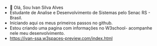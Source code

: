 - 👋 Olá, Sou Ivan Silva Alves
-   Estudante de Analise e Desenvolvimento de Sistemas pelo Senac RS - Brasil.
-   Iniciando aqui os meus primeiros passos no github.
-   Estou criando uma pagina com informações no W3school- acompanhe nele meu desenvolvimento.
-   https://ivan-ssa.w3spaces-preview.com/index.html

<!---
Ivan-ssa/Ivan-ssa is a ✨ special ✨ repository because its `README.md` (this file) appears on your GitHub profile.
You can click the Preview link to take a look at your changes.
--->

